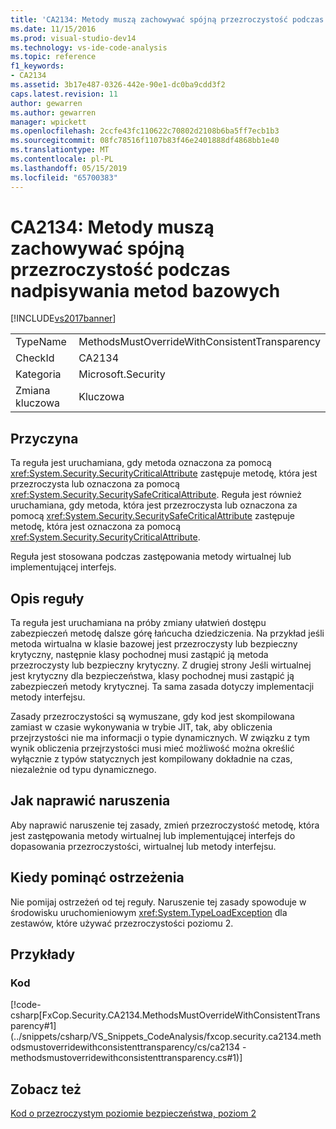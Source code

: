 ```yaml
---
title: 'CA2134: Metody muszą zachowywać spójną przezroczystość podczas nadpisywania metod bazowych | Dokumentacja firmy Microsoft'
ms.date: 11/15/2016
ms.prod: visual-studio-dev14
ms.technology: vs-ide-code-analysis
ms.topic: reference
f1_keywords:
- CA2134
ms.assetid: 3b17e487-0326-442e-90e1-dc0ba9cdd3f2
caps.latest.revision: 11
author: gewarren
ms.author: gewarren
manager: wpickett
ms.openlocfilehash: 2ccfe43fc110622c70802d2108b6ba5ff7ecb1b3
ms.sourcegitcommit: 08fc78516f1107b83f46e2401888df4868bb1e40
ms.translationtype: MT
ms.contentlocale: pl-PL
ms.lasthandoff: 05/15/2019
ms.locfileid: "65700383"
---
```

# <a name="ca2134-methods-must-keep-consistent-transparency-when-overriding-base-methods"></a>CA2134: Metody muszą zachowywać spójną przezroczystość podczas nadpisywania metod bazowych
[!INCLUDE[vs2017banner](../includes/vs2017banner.md)]

|||
|-|-|
|TypeName|MethodsMustOverrideWithConsistentTransparency|
|CheckId|CA2134|
|Kategoria|Microsoft.Security|
|Zmiana kluczowa|Kluczowa|

## <a name="cause"></a>Przyczyna
 Ta reguła jest uruchamiana, gdy metoda oznaczona za pomocą <xref:System.Security.SecurityCriticalAttribute> zastępuje metodę, która jest przezroczysta lub oznaczona za pomocą <xref:System.Security.SecuritySafeCriticalAttribute>. Reguła jest również uruchamiana, gdy metoda, która jest przezroczysta lub oznaczona za pomocą <xref:System.Security.SecuritySafeCriticalAttribute> zastępuje metodę, która jest oznaczona za pomocą <xref:System.Security.SecurityCriticalAttribute>.

 Reguła jest stosowana podczas zastępowania metody wirtualnej lub implementującej interfejs.

## <a name="rule-description"></a>Opis reguły
 Ta reguła jest uruchamiana na próby zmiany ułatwień dostępu zabezpieczeń metodę dalsze górę łańcucha dziedziczenia. Na przykład jeśli metoda wirtualna w klasie bazowej jest przezroczysty lub bezpieczny krytyczny, następnie klasy pochodnej musi zastąpić ją metoda przezroczysty lub bezpieczny krytyczny. Z drugiej strony Jeśli wirtualnej jest krytyczny dla bezpieczeństwa, klasy pochodnej musi zastąpić ją zabezpieczeń metody krytycznej. Ta sama zasada dotyczy implementacji metody interfejsu.

 Zasady przezroczystości są wymuszane, gdy kod jest skompilowana zamiast w czasie wykonywania w trybie JIT, tak, aby obliczenia przejrzystości nie ma informacji o typie dynamicznych. W związku z tym wynik obliczenia przejrzystości musi mieć możliwość można określić wyłącznie z typów statycznych jest kompilowany dokładnie na czas, niezależnie od typu dynamicznego.

## <a name="how-to-fix-violations"></a>Jak naprawić naruszenia
 Aby naprawić naruszenie tej zasady, zmień przezroczystość metodę, która jest zastępowania metody wirtualnej lub implementującej interfejs do dopasowania przezroczystości, wirtualnej lub metody interfejsu.

## <a name="when-to-suppress-warnings"></a>Kiedy pominąć ostrzeżenia
 Nie pomijaj ostrzeżeń od tej reguły. Naruszenie tej zasady spowoduje w środowisku uruchomieniowym <xref:System.TypeLoadException> dla zestawów, które używać przezroczystości poziomu 2.

## <a name="examples"></a>Przykłady

### <a name="code"></a>Kod
 [!code-csharp[FxCop.Security.CA2134.MethodsMustOverrideWithConsistentTransparency#1](../snippets/csharp/VS_Snippets_CodeAnalysis/fxcop.security.ca2134.methodsmustoverridewithconsistenttransparency/cs/ca2134 - methodsmustoverridewithconsistenttransparency.cs#1)]

## <a name="see-also"></a>Zobacz też
 [Kod o przezroczystym poziomie bezpieczeństwa, poziom 2](https://msdn.microsoft.com/library/4d05610a-0da6-4f08-acea-d54c9d6143c0)
